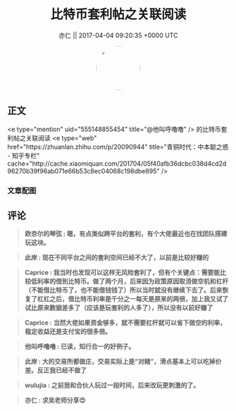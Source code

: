 <h1 align="center">比特币套利帖之关联阅读</h1>




<p align="center">
    <a>亦仁 || 2017-04-04 09:20:35 &#43;0000 UTC</a>
</p>

<div align="center">
    <img src="https://images.zsxq.com/Fn3NQqCN8nuGF86yZPXSbEsl0mb3?e=1590940799&amp;token=kIxbL07-8jAj8w1n4s9zv64FuZZNEATmlU_Vm6zD:pfbNc8W3hS0oYG_hyXXh_rHMHuc=" width="100" height="100" style="border:1px solid;border-radius:50%; color:#ffffff"/>
</div>




## 正文

<div>
&lt;e type=&#34;mention&#34; uid=&#34;555148855454&#34; title=&#34;@他叫呼噜噜&#34; /&gt;  的比特币套利帖之关联阅读
&lt;e type=&#34;web&#34; href=&#34;https://zhuanlan.zhihu.com/p/20090944&#34; title=&#34;青铜时代：中本聪之惑 - 知乎专栏&#34; cache=&#34;http://cache.xiaomiquan.com/201704/05f40afb36dcbc038d4cd2d96270b39f96ab071e66b53c8ec04068c198dbe895&#34; /&gt;
</div>

### 文章配图

<div class="image" align="center">

</div>


## 评论

<div align="left">
<div>

<blockquote >
<span> <strong>欧奈尔的琴弦 : 嗯，有点类似跨平台的套利，有个大佬最近也在找团队搭建玩这块。 </strong></span>
</blockquote>

<blockquote >
<span> <strong>此岸 : 现在不同平台之间的套利空间已经不大了，以前是比较好赚的 </strong></span>
</blockquote>

<blockquote >
<span> <strong>Caprice : 我当时也发现可以这样无风险套利了，但有个关键点：需要能比较低利率的借到比特币。做了两个月，后来因为政策原因取消做空机和杠杆（不能借比特币了，也不能借钱钱了）所以当时就没有继续下去了。后来恢复了杠杠之后，借比特币利率是千分之一每天是原来的两倍，加上我又试了试比原来数据差多了（应该是玩套利的人多了），所以没有以前好赚了 </strong></span>
</blockquote>

<blockquote >
<span> <strong>Caprice : 当然大佬如果资金够多，就不需要杠杆就可以省下做空的利率，稳定收益还是支付宝的很多倍。 </strong></span>
</blockquote>

<blockquote >
<span> <strong>他叫呼噜噜 : 已读，知行合一的好例子。 </strong></span>
</blockquote>

<blockquote >
<span> <strong>此岸 : 大的交易所都做庄，交易实际上是“对赌”，滑点基本上可以吃掉价差。反正我已经不做了 </strong></span>
</blockquote>

<blockquote >
<span> <strong>wulujia : 之前我和合伙人玩过一段时间，后来改玩更刺激的了。 </strong></span>
</blockquote>

<blockquote >
<span> <strong>亦仁 : 求吴老师分享😍 </strong></span>
</blockquote>

</div>
</div>